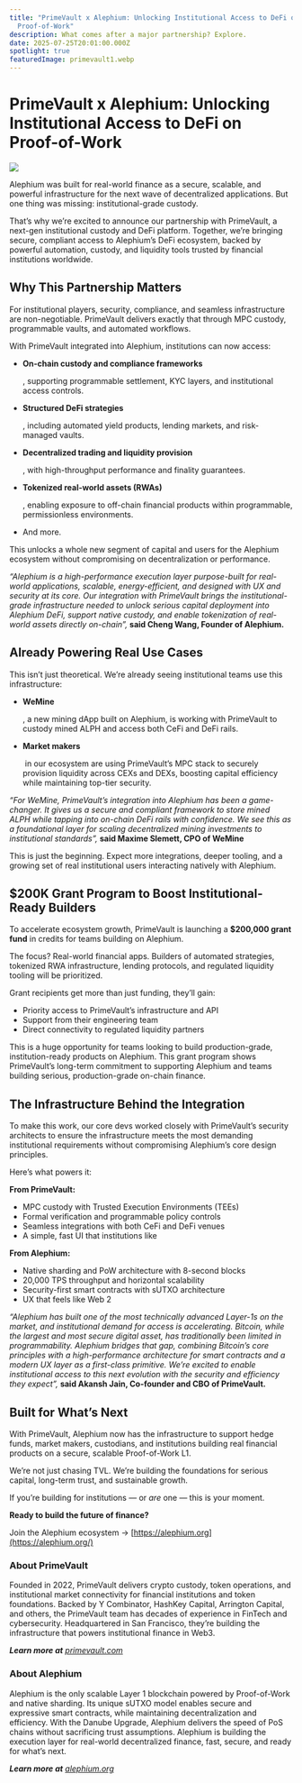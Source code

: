 ```yaml
---
title: "PrimeVault x Alephium: Unlocking Institutional Access to DeFi on
  Proof-of-Work"
description: What comes after a major partnership? Explore.
date: 2025-07-25T20:01:00.000Z
spotlight: true
featuredImage: primevault1.webp
---
```

# PrimeVault x Alephium: Unlocking Institutional Access to DeFi on Proof-of-Work

![](https://miro.medium.com/v2/resize:fit:1400/format:webp/1*haY5OQrhRO599MvnSQ60Hg.png)

Alephium was built for real-world finance as a secure, scalable, and powerful infrastructure for the next wave of decentralized applications. But one thing was missing: institutional-grade custody.

That’s why we’re excited to announce our partnership with PrimeVault, a next-gen institutional custody and DeFi platform. Together, we’re bringing secure, compliant access to Alephium’s DeFi ecosystem, backed by powerful automation, custody, and liquidity tools trusted by financial institutions worldwide.

## **Why This Partnership Matters**

For institutional players, security, compliance, and seamless infrastructure are non-negotiable. PrimeVault delivers exactly that through MPC custody, programmable vaults, and automated workflows.

With PrimeVault integrated into Alephium, institutions can now access:

* **On-chain custody and compliance frameworks**

  , supporting programmable settlement, KYC layers, and institutional access controls.
* **Structured DeFi strategies**

  , including automated yield products, lending markets, and risk-managed vaults.
* **Decentralized trading and liquidity provision**

  , with high-throughput performance and finality guarantees.
* **Tokenized real-world assets (RWAs)**

  , enabling exposure to off-chain financial products within programmable, permissionless environments.
* And more.

This unlocks a whole new segment of capital and users for the Alephium ecosystem without compromising on decentralization or performance.

*“Alephium is a high-performance execution layer purpose-built for real-world applications, scalable, energy-efficient, and designed with UX and security at its core. Our integration with PrimeVault brings the institutional-grade infrastructure needed to unlock serious capital deployment into Alephium DeFi, support native custody, and enable tokenization of real-world assets directly on-chain”,* **said Cheng Wang, Founder of Alephium.**

## Already Powering Real Use Cases

This isn’t just theoretical. We’re already seeing institutional teams use this infrastructure:

* **WeMine**

  , a new mining dApp built on Alephium, is working with PrimeVault to custody mined ALPH and access both CeFi and DeFi rails.
* **Market makers**

   in our ecosystem are using PrimeVault’s MPC stack to securely provision liquidity across CEXs and DEXs, boosting capital efficiency while maintaining top-tier security.

*“For WeMine, PrimeVault’s integration into Alephium has been a game-changer. It gives us a secure and compliant framework to store mined ALPH while tapping into on-chain DeFi rails with confidence. We see this as a foundational layer for scaling decentralized mining investments to institutional standards”,* **said Maxime Slemett, CPO of WeMine**

This is just the beginning. Expect more integrations, deeper tooling, and a growing set of real institutional users interacting natively with Alephium.

## $200K Grant Program to Boost Institutional-Ready Builders

To accelerate ecosystem growth, PrimeVault is launching a **$200,000 grant fund** in credits for teams building on Alephium.

The focus? Real-world financial apps. Builders of automated strategies, tokenized RWA infrastructure, lending protocols, and regulated liquidity tooling will be prioritized.

Grant recipients get more than just funding, they’ll gain:

* Priority access to PrimeVault’s infrastructure and API
* Support from their engineering team
* Direct connectivity to regulated liquidity partners

This is a huge opportunity for teams looking to build production-grade, institution-ready products on Alephium. This grant program shows PrimeVault’s long-term commitment to supporting Alephium and teams building serious, production-grade on-chain finance.

## The Infrastructure Behind the Integration

To make this work, our core devs worked closely with PrimeVault’s security architects to ensure the infrastructure meets the most demanding institutional requirements without compromising Alephium’s core design principles.

Here’s what powers it:

**From PrimeVault:**

* MPC custody with Trusted Execution Environments (TEEs)
* Formal verification and programmable policy controls
* Seamless integrations with both CeFi and DeFi venues
* A simple, fast UI that institutions like

**From Alephium:**

* Native sharding and PoW architecture with 8-second blocks
* 20,000 TPS throughput and horizontal scalability
* Security-first smart contracts with sUTXO architecture
* UX that feels like Web 2

*“Alephium has built one of the most technically advanced Layer-1s on the market, and institutional demand for access is accelerating. Bitcoin, while the largest and most secure digital asset, has traditionally been limited in programmability. Alephium bridges that gap, combining Bitcoin’s core principles with a high-performance architecture for smart contracts and a modern UX layer as a first-class primitive. We’re excited to enable institutional access to this next evolution with the security and efficiency they expect”,* **said Akansh Jain, Co-founder and CBO of PrimeVault.**

## Built for What’s Next

With PrimeVault, Alephium now has the infrastructure to support hedge funds, market makers, custodians, and institutions building real financial products on a secure, scalable Proof-of-Work L1.

We’re not just chasing TVL. We’re building the foundations for serious capital, long-term trust, and sustainable growth.

If you’re building for institutions — or *are* one — this is your moment.

**Ready to build the future of finance?**

Join the Alephium ecosystem → [https://alephium.org](https://alephium.org/)

### About PrimeVault

Founded in 2022, PrimeVault delivers crypto custody, token operations, and institutional market connectivity for financial institutions and token foundations. Backed by Y Combinator, HashKey Capital, Arrington Capital, and others, the PrimeVault team has decades of experience in FinTech and cybersecurity. Headquartered in San Francisco, they’re building the infrastructure that powers institutional finance in Web3.

***Learn more at** [primevault.com](http://primevault.com/)*

### About Alephium

Alephium is the only scalable Layer 1 blockchain powered by Proof-of-Work and native sharding. Its unique sUTXO model enables secure and expressive smart contracts, while maintaining decentralization and efficiency. With the Danube Upgrade, Alephium delivers the speed of PoS chains without sacrificing trust assumptions. Alephium is building the execution layer for real-world decentralized finance, fast, secure, and ready for what’s next.

***Learn more at** [alephium.org](http://alephium.org/)*
